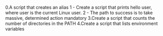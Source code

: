 0.A script that creates an alias
1 - Create a script that prints hello user, where user is the current Linux user.
2 - The path to success is to take massive, determined action mandatory
3.Create a script that counts the number of directories in the PATH
4.Create a script that lists environment variables

